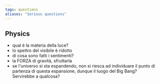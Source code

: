 ```yaml
---
tags: questions
aliases: "Serious questions"
---
```

## Physics

- qual è la materia della luce?
- lo spettro del visibile è ridotto
- di cosa sono fatti i sentimenti?
- la FORZA di gravità, sfruttarla
- se l'universo si sta espandendo, non si riesca ad individuare il punto di partenza di questa espansione, dunque il luogo del Big Bang? Servirebbe a qualcosa?